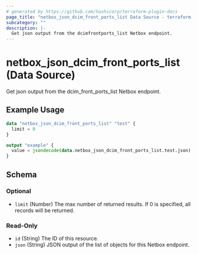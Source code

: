 ```yaml
---
# generated by https://github.com/hashicorp/terraform-plugin-docs
page_title: "netbox_json_dcim_front_ports_list Data Source - terraform-provider-netbox"
subcategory: ""
description: |-
  Get json output from the dcimfrontports_list Netbox endpoint.
---
```


# netbox_json_dcim_front_ports_list (Data Source)

Get json output from the dcim_front_ports_list Netbox endpoint.

## Example Usage

```terraform
data "netbox_json_dcim_front_ports_list" "test" {
  limit = 0
}

output "example" {
  value = jsondecode(data.netbox_json_dcim_front_ports_list.test.json)
}
```

<!-- schema generated by tfplugindocs -->
## Schema

### Optional

- `limit` (Number) The max number of returned results. If 0 is specified, all records will be returned.

### Read-Only

- `id` (String) The ID of this resource.
- `json` (String) JSON output of the list of objects for this Netbox endpoint.


